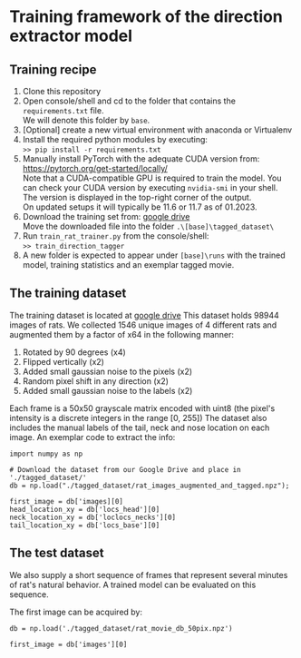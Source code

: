 # Training framework of the direction extractor model

## Training recipe

1. Clone this repository
2. Open console/shell and cd to the folder that contains the `requirements.txt` file.  
We will denote this folder by `base`.
3. [Optional] create a new virtual environment with anaconda or Virtualenv
4. Install the required python modules by executing:  
`>> pip install -r requirements.txt`
5. Manually install PyTorch with the adequate CUDA version from:  
https://pytorch.org/get-started/locally/  
Note that a CUDA-compatible GPU is required to train the model.
You can check your CUDA version by executing `nvidia-smi` in your shell.  
The version is displayed in the top-right corner of the output.  
On updated setups it will typically be 11.6 or 11.7 as of 01.2023.
6. Download the training set from: [google drive](https://drive.google.com/file/d/1XdjzcHqCB6wxBliPySgaPZMPE6LqZoVZ/view?usp=share_link)  
Move the downloaded file into the folder `.\[base]\tagged_dataset\`
7. Run `train_rat_trainer.py` from the console/shell:  
`>> train_direction_tagger`
8. A new folder is expected to appear under `[base]\runs` with the trained model, training statistics and an exemplar tagged movie.

## The training dataset

The training dataset is located at [google drive](https://drive.google.com/file/d/1XdjzcHqCB6wxBliPySgaPZMPE6LqZoVZ/view?usp=share_link)
This dataset holds 98944 images of rats. We collected 1546 unique images of 4 different rats and augmented them by a factor of x64 in the following manner:
1. Rotated by 90 degrees (x4)
2. Flipped vertically (x2)
3. Added small gaussian noise to the pixels (x2)
4. Random pixel shift in any direction (x2)
5. Added small gaussian noise to the labels (x2)

Each frame is a 50x50 grayscale matrix encoded with uint8 (the pixel's intensity is a discrete integers in the range [0, 255])
The dataset also includes the manual labels of the tail, neck and nose location on each image.
An exemplar code to extract the info:

```
import numpy as np  

# Download the dataset from our Google Drive and place in './tagged_dataset/'
db = np.load("./tagged_dataset/rat_images_augmented_and_tagged.npz");  

first_image = db['images][0]  
head_location_xy = db['locs_head'][0]  
neck_location_xy = db['loclocs_necks'][0]  
tail_location_xy = db['locs_base'][0]  
```

## The test dataset

We also supply a short sequence of frames that represent several minutes of rat's natural behavior.
A trained model can be evaluated on this sequence.

The first image can be acquired by:

```
db = np.load('./tagged_dataset/rat_movie_db_50pix.npz') 

first_image = db['images'][0]
```
